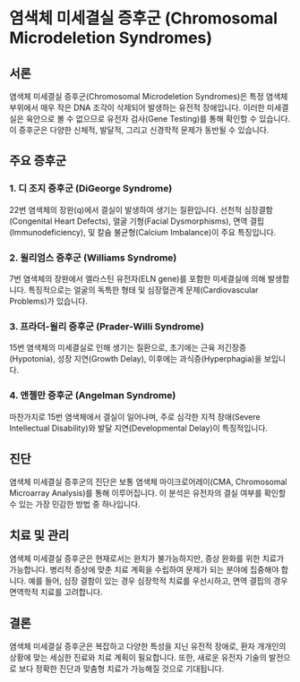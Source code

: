 # 염색체 미세결실 증후군 (Chromosomal Microdeletion Syndromes)

## 서론

염색체 미세결실 증후군(Chromosomal Microdeletion Syndromes)은 특정 염색체 부위에서 매우 작은 DNA 조각이 삭제되어 발생하는 유전적 장애입니다. 이러한 미세결실은 육안으로 볼 수 없으므로 유전자 검사(Gene Testing)를 통해 확인할 수 있습니다. 이 증후군은 다양한 신체적, 발달적, 그리고 신경학적 문제가 동반될 수 있습니다.

## 주요 증후군

### 1. 디 조지 증후군 (DiGeorge Syndrome)
22번 염색체의 장완(q)에서 결실이 발생하여 생기는 질환입니다. 선천적 심장결함(Congenital Heart Defects), 얼굴 기형(Facial Dysmorphisms), 면역 결핍(Immunodeficiency), 및 칼슘 불균형(Calcium Imbalance)이 주요 특징입니다.

### 2. 윌리엄스 증후군 (Williams Syndrome)
7번 염색체의 장완에서 엘라스틴 유전자(ELN gene)를 포함한 미세결실에 의해 발생합니다. 특징적으로는 얼굴의 독특한 형태 및 심장혈관계 문제(Cardiovascular Problems)가 있습니다.

### 3. 프라더-윌리 증후군 (Prader-Willi Syndrome)
15번 염색체의 미세결실로 인해 생기는 질환으로, 초기에는 근육 저긴장증(Hypotonia), 성장 지연(Growth Delay), 이후에는 과식증(Hyperphagia)을 보입니다.

### 4. 앤젤만 증후군 (Angelman Syndrome)
마찬가지로 15번 염색체에서 결실이 일어나며, 주로 심각한 지적 장애(Severe Intellectual Disability)와 발달 지연(Developmental Delay)이 특징적입니다.

## 진단

염색체 미세결실 증후군의 진단은 보통 염색체 마이크로어레이(CMA, Chromosomal Microarray Analysis)를 통해 이루어집니다. 이 분석은 유전자의 결실 여부를 확인할 수 있는 가장 민감한 방법 중 하나입니다.

## 치료 및 관리

염색체 미세결실 증후군은 현재로서는 완치가 불가능하지만, 증상 완화를 위한 치료가 가능합니다. 병리적 증상에 맞춘 치료 계획을 수립하여 문제가 되는 분야에 집중해야 합니다. 예를 들어, 심장 결함이 있는 경우 심장학적 치료를 우선시하고, 면역 결핍의 경우 면역학적 치료를 고려합니다.

## 결론

염색체 미세결실 증후군은 복잡하고 다양한 특성을 지닌 유전적 장애로, 환자 개개인의 상황에 맞는 세심한 진료와 치료 계획이 필요합니다. 또한, 새로운 유전자 기술의 발전으로 보다 정확한 진단과 맞춤형 치료가 가능해질 것으로 기대됩니다.